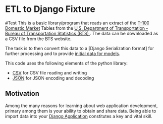 # ETL to Django Fixture
#Test
This is a basic library/program that reads an extract of the [T-100 Domestic Market](https://www.transtats.bts.gov/Tables.asp?DB_ID=110&DB_Name=Air%20Carrier%20Statistics%20%28Form%2041%20Traffic%29-%20%20U.S.%20Carriers&DB_Short_Name=Air%20Carriers) Tables from the [U.S. Department of Transportation - Bureau of Transportation Statistics (BTS) ](https://www.bts.gov/).  The data can be downloaded as a CSV file from the BTS website.

The task is to then convert this data to a [Django Serialization format] for further processing and to provide [initial data for models](https://docs.djangoproject.com/en/3.1/howto/initial-data/).

This code uses the following elements of the python library:

* [CSV](https://docs.python.org/3/library/csv.html) for CSV file reading and writing
* [JSON](https://docs.python.org/3/library/json.html) for JSON encoding and decoding

## Motivation

Among the many reasons for learning about web application development, primary among them is your ability to obtain and share data.  Being able to import data into your [Django Application](https://www.djangoproject.com/) constitutes a key and vital skill.

